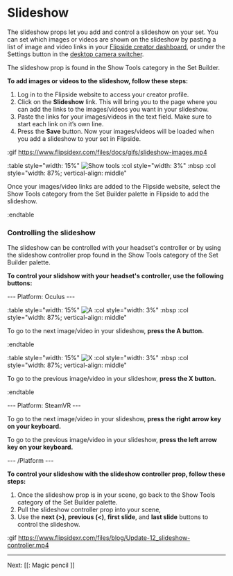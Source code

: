 # Slideshow

The slideshow props let you add and control a slideshow on your set.  You can set which images or videos are shown on the slideshow by pasting a list of image and video links in your [Flipside creator dashboard](/user), or under the Settings button in the [desktop camera switcher](https://www.flipsidexr.com/docs/2020.1/recording-a-show/editing-your-show/cutting-cameras).

The slideshow prop is found in the Show Tools category in the Set Builder.

**To add images or videos to the slideshow, follow these steps:**

1. Log in to the Flipside website to access your creator profile.
2. Click on the **Slideshow** link.  This will bring you to the page where you can add the links to the images/videos you want in your slideshow.
3. Paste the links for your images/videos in the text field.  Make sure to start each link on it’s own line.
4. Press the **Save** button.  Now your images/videos will be loaded when you add a slideshow to your set in Flipside.

:gif https://www.flipsidexr.com/files/docs/gifs/slideshow-images.mp4

:table style="width: 15%"
	![Show tools](https://www.flipsidexr.com/files/docs/graphics/button_p-show-tools.png)
:col style="width: 3%"
	:nbsp
:col style="width: 87%; vertical-align: middle"

Once your images/video links are added to the Flipside website, select the Show Tools category from the Set Builder palette in Flipside to add the slideshow.

:endtable

### Controlling the slideshow

The slideshow can be controlled with your headset's controller or by using the slideshow controller prop found in the Show Tools category of the Set Builder palette.

**To control your slidshow with your headset's controller, use the following buttons:**

--- Platform: Oculus ---

:table style="width: 15%"
	![A](https://www.flipsidexr.com/files/docs/graphics/Oculus-touch_R-a.png)
:col style="width: 3%"
	:nbsp
:col style="width: 87%; vertical-align: middle"

To go to the next image/video in your slideshow, **press the A button.**

:endtable

:table style="width: 15%"
	![X](https://www.flipsidexr.com/files/docs/graphics/Oculus-touch_L-x.png)
:col style="width: 3%"
	:nbsp
:col style="width: 87%; vertical-align: middle"

To go to the previous image/video in your slideshow, **press the X button.**

:endtable

--- Platform: SteamVR ---

To go to the next image/video in your slideshow, **press the right arrow key on your keyboard.**

To go to the previous image/video in your slideshow, **press the left arrow key on your keyboard.**

--- /Platform ---

**To control your slideshow with the slideshow controller prop, follow these steps:**

1. Once the slideshow prop is in your scene, go back to the Show Tools category of the Set Builder palette.
2. Pull the slideshow controller prop into your scene,
3. Use the **next (>)**, **previous (<)**, **first slide**, and **last slide** buttons to control the slideshow.

:gif https://www.flipsidexr.com/files/blog/Update-12_slideshow-controller.mp4

---

Next: [[: Magic pencil ]]
